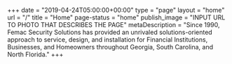 +++
date = "2019-04-24T05:00:00+00:00"
type = "page"
layout = "home"
url = "/"
title = "Home"
page-status = "home"
publish_image = "INPUT URL TO PHOTO THAT DESCRIBES THE PAGE"
metaDescription = "Since 1990, Femac Security Solutions has provided an unrivaled solutions-oriented approach to service, design, and installation for Financial Institutions, Businesses, and Homeowners throughout Georgia, South Carolina, and North Florida."
+++